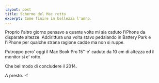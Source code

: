 ```yaml
---
layout: post
title: Schermo del Mac rotto
excerpt: Come finire in bellezza l'anno.
---
```


Proprio l'altro giorno pensavo a quante volte mi sia caduto l'iPhone da disparate altezze.
Addirittura una volta stavo pedalando in Battery Park e l'iPhone per qualche strana ragione cadde ma non si ruppe.

Putroppo pero' oggi il Mac Book Pro 15'' e' caduto da 10 cm di altezza ed il monitor si e' rotto.

Che bel modo di concludere il 2014.

A presto.
-f

